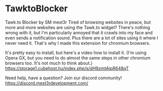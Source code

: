 # TawktoBlocker
Tawk.to Blocker by SM mest3r
Tired of browsing websites in peace, but more and more websites are using the Tawk.to widget? There's nothing wrong with it, but I'm particularly annoyed that it crawls into my face and even sends a notification sound. Plus there are a lot of sites using it where I never need it. That's why I made this extension for chromium browsers. 

It's pretty easy to install, but here's a video how to install it. (I'm using Opera GX, but you need to do almost the same steps in other chromium browsers too. It's not much to think about.) https://storage1.cubehost.hu/index.php/s/dH9zmtAjpR648qT

Need help, have a question? Join our discord community! https://discord.mest3rdevelopment.com/
